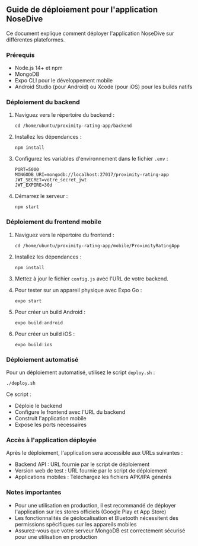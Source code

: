 ## Guide de déploiement pour l'application NoseDive

Ce document explique comment déployer l'application NoseDive sur différentes plateformes.

### Prérequis

- Node.js 14+ et npm
- MongoDB
- Expo CLI pour le développement mobile
- Android Studio (pour Android) ou Xcode (pour iOS) pour les builds natifs

### Déploiement du backend

1. Naviguez vers le répertoire du backend :
   ```
   cd /home/ubuntu/proximity-rating-app/backend
   ```

2. Installez les dépendances :
   ```
   npm install
   ```

3. Configurez les variables d'environnement dans le fichier `.env` :
   ```
   PORT=5000
   MONGODB_URI=mongodb://localhost:27017/proximity-rating-app
   JWT_SECRET=votre_secret_jwt
   JWT_EXPIRE=30d
   ```

4. Démarrez le serveur :
   ```
   npm start
   ```

### Déploiement du frontend mobile

1. Naviguez vers le répertoire du frontend :
   ```
   cd /home/ubuntu/proximity-rating-app/mobile/ProximityRatingApp
   ```

2. Installez les dépendances :
   ```
   npm install
   ```

3. Mettez à jour le fichier `config.js` avec l'URL de votre backend.

4. Pour tester sur un appareil physique avec Expo Go :
   ```
   expo start
   ```

5. Pour créer un build Android :
   ```
   expo build:android
   ```

6. Pour créer un build iOS :
   ```
   expo build:ios
   ```

### Déploiement automatisé

Pour un déploiement automatisé, utilisez le script `deploy.sh` :

```
./deploy.sh
```

Ce script :
- Déploie le backend
- Configure le frontend avec l'URL du backend
- Construit l'application mobile
- Expose les ports nécessaires

### Accès à l'application déployée

Après le déploiement, l'application sera accessible aux URLs suivantes :
- Backend API : URL fournie par le script de déploiement
- Version web de test : URL fournie par le script de déploiement
- Applications mobiles : Téléchargez les fichiers APK/IPA générés

### Notes importantes

- Pour une utilisation en production, il est recommandé de déployer l'application sur les stores officiels (Google Play et App Store)
- Les fonctionnalités de géolocalisation et Bluetooth nécessitent des permissions spécifiques sur les appareils mobiles
- Assurez-vous que votre serveur MongoDB est correctement sécurisé pour une utilisation en production
